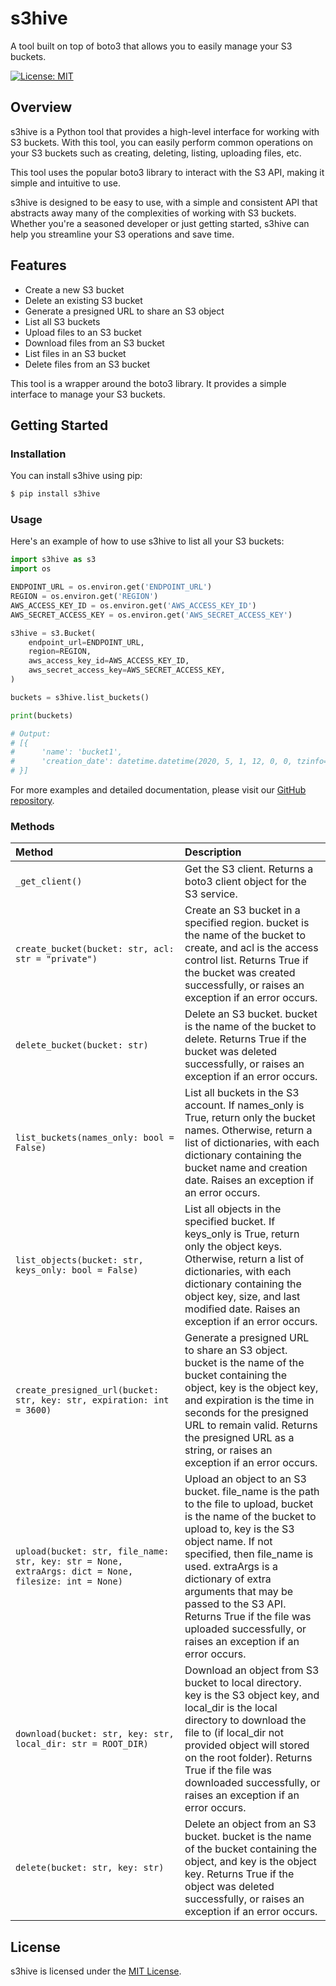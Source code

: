 # s3hive

A tool built on top of boto3 that allows you to easily manage your S3 buckets.

<!-- Python version bugde -->

<!-- [![Python Version](https://img.shields.io/pypi/pyversions/s3hive.svg)](https://pypi.org/project/s3hive/)
[![PyPI version](https://badge.fury.io/py/s3hive.svg)](https://badge.fury.io/py/s3hive)
[![Build Status](https://travis-ci.com/sotberd/s3hive.svg?branch=main)](https://travis-ci.com/sotberd/s3hive)
[![codecov](https://codecov.io/gh/sotberd/s3hive/branch/main/graph/badge.svg)](https://codecov.io/gh/sotberd/s3hive) -->

[![License: MIT](https://img.shields.io/badge/License-MIT-yellow.svg)](https://opensource.org/licenses/MIT)

## Overview

s3hive is a Python tool that provides a high-level interface for working with S3 buckets. With this tool, you can easily perform common operations on your S3 buckets such as creating, deleting, listing, uploading files, etc.

This tool uses the popular boto3 library to interact with the S3 API, making it simple and intuitive to use.

s3hive is designed to be easy to use, with a simple and consistent API that abstracts away many of the complexities of working with S3 buckets. Whether you're a seasoned developer or just getting started, s3hive can help you streamline your S3 operations and save time.

## Features

- Create a new S3 bucket
- Delete an existing S3 bucket
- Generate a presigned URL to share an S3 object
- List all S3 buckets
- Upload files to an S3 bucket
- Download files from an S3 bucket
- List files in an S3 bucket
- Delete files from an S3 bucket

This tool is a wrapper around the boto3 library. It provides a simple interface to manage your S3 buckets.

## Getting Started

### Installation

You can install s3hive using pip:

```bash
$ pip install s3hive
```

### Usage

Here's an example of how to use s3hive to list all your S3 buckets:

```python
import s3hive as s3
import os

ENDPOINT_URL = os.environ.get('ENDPOINT_URL')
REGION = os.environ.get('REGION')
AWS_ACCESS_KEY_ID = os.environ.get('AWS_ACCESS_KEY_ID')
AWS_SECRET_ACCESS_KEY = os.environ.get('AWS_SECRET_ACCESS_KEY')

s3hive = s3.Bucket(
    endpoint_url=ENDPOINT_URL,
    region=REGION,
    aws_access_key_id=AWS_ACCESS_KEY_ID,
    aws_secret_access_key=AWS_SECRET_ACCESS_KEY,
)

buckets = s3hive.list_buckets()

print(buckets)

# Output:
# [{
#      'name': 'bucket1',
#      'creation_date': datetime.datetime(2020, 5, 1, 12, 0, 0, tzinfo=tzutc())
# }]

```

For more examples and detailed documentation, please visit our [GitHub repository](https://github.com/sotberd/s3hive/blob/main/example.py).

### Methods

| Method                                                                                               | Description                                                                                                                                                                                                                                                                                                                                                                      |
| :--------------------------------------------------------------------------------------------------- | :------------------------------------------------------------------------------------------------------------------------------------------------------------------------------------------------------------------------------------------------------------------------------------------------------------------------------------------------------------------------------- |
| `_get_client()`                                                                                      | Get the S3 client. Returns a boto3 client object for the S3 service.                                                                                                                                                                                                                                                                                                             |
| `create_bucket(bucket: str, acl: str = "private")`                                                   | Create an S3 bucket in a specified region. bucket is the name of the bucket to create, and acl is the access control list. Returns True if the bucket was created successfully, or raises an exception if an error occurs.                                                                                                                                                       |
| `delete_bucket(bucket: str) `                                                                        | Delete an S3 bucket. bucket is the name of the bucket to delete. Returns True if the bucket was deleted successfully, or raises an exception if an error occurs.                                                                                                                                                                                                                 |
| `list_buckets(names_only: bool = False)`                                                             | List all buckets in the S3 account. If names_only is True, return only the bucket names. Otherwise, return a list of dictionaries, with each dictionary containing the bucket name and creation date. Raises an exception if an error occurs.                                                                                                                                    |
| `list_objects(bucket: str, keys_only: bool = False)`                                                 | List all objects in the specified bucket. If keys_only is True, return only the object keys. Otherwise, return a list of dictionaries, with each dictionary containing the object key, size, and last modified date. Raises an exception if an error occurs.                                                                                                                     |
| `create_presigned_url(bucket: str, key: str, expiration: int = 3600)`                                | Generate a presigned URL to share an S3 object. bucket is the name of the bucket containing the object, key is the object key, and expiration is the time in seconds for the presigned URL to remain valid. Returns the presigned URL as a string, or raises an exception if an error occurs.                                                                                    |
| `upload(bucket: str, file_name: str, key: str = None, extraArgs: dict = None, filesize: int = None)` | Upload an object to an S3 bucket. file_name is the path to the file to upload, bucket is the name of the bucket to upload to, key is the S3 object name. If not specified, then file_name is used. extraArgs is a dictionary of extra arguments that may be passed to the S3 API. Returns True if the file was uploaded successfully, or raises an exception if an error occurs. |
| `download(bucket: str, key: str, local_dir: str = ROOT_DIR)`                                         | Download an object from S3 bucket to local directory. key is the S3 object key, and local_dir is the local directory to download the file to (if local_dir not provided object will stored on the root folder). Returns True if the file was downloaded successfully, or raises an exception if an error occurs.                                                                 |
| `delete(bucket: str, key: str)`                                                                      | Delete an object from an S3 bucket. bucket is the name of the bucket containing the object, and key is the object key. Returns True if the object was deleted successfully, or raises an exception if an error occurs.                                                                                                                                                           |

## License

s3hive is licensed under the [MIT License](https://opensource.org/license/mit/).
